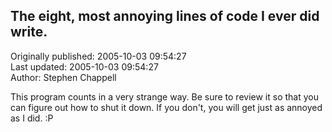 ## The eight, most annoying lines of code I ever did write.  
Originally published: 2005-10-03 09:54:27  
Last updated: 2005-10-03 09:54:27  
Author: Stephen Chappell  
  
This program counts in a very strange way. Be sure to review it so that you can figure out how to shut it down. If you don't, you will get just as annoyed as I did. :P
